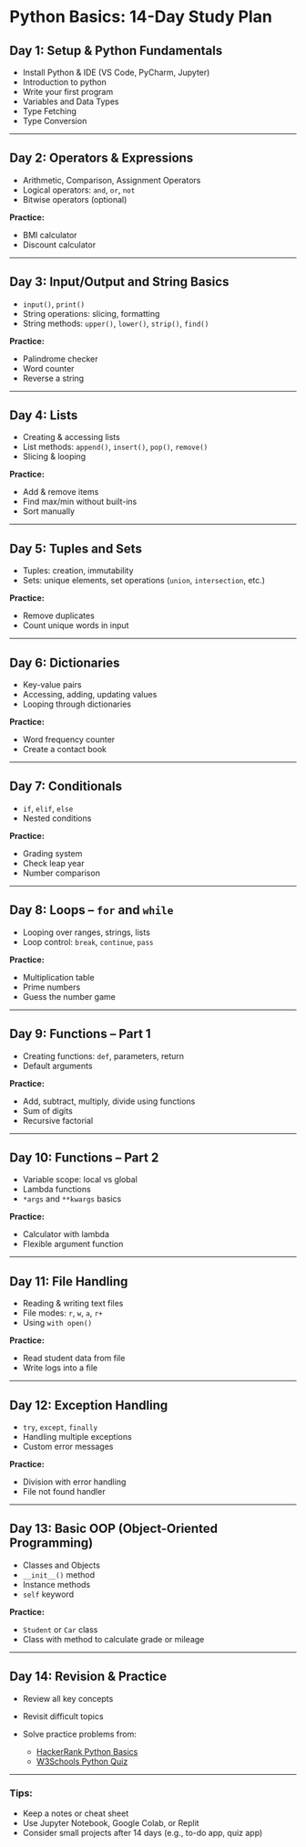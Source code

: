 # Python Basics: 14-Day Study Plan

## Day 1: Setup & Python Fundamentals

* Install Python & IDE (VS Code, PyCharm, Jupyter) 
* Introduction to python
* Write your first program
* Variables and Data Types
* Type Fetching
* Type Conversion


---

## Day 2: Operators & Expressions

* Arithmetic, Comparison, Assignment Operators
* Logical operators: `and`, `or`, `not`
* Bitwise operators (optional)

**Practice:**

* BMI calculator
* Discount calculator

---

## Day 3: Input/Output and String Basics

* `input()`, `print()`
* String operations: slicing, formatting
* String methods: `upper()`, `lower()`, `strip()`, `find()`

**Practice:**

* Palindrome checker
* Word counter
* Reverse a string

---

## Day 4: Lists

* Creating & accessing lists
* List methods: `append()`, `insert()`, `pop()`, `remove()`
* Slicing & looping

**Practice:**

* Add & remove items
* Find max/min without built-ins
* Sort manually

---

## Day 5: Tuples and Sets

* Tuples: creation, immutability
* Sets: unique elements, set operations (`union`, `intersection`, etc.)

**Practice:**

* Remove duplicates
* Count unique words in input

---

## Day 6: Dictionaries

* Key-value pairs
* Accessing, adding, updating values
* Looping through dictionaries

**Practice:**

* Word frequency counter
* Create a contact book

---

## Day 7: Conditionals

* `if`, `elif`, `else`
* Nested conditions

**Practice:**

* Grading system
* Check leap year
* Number comparison

---

## Day 8: Loops – `for` and `while`

* Looping over ranges, strings, lists
* Loop control: `break`, `continue`, `pass`

**Practice:**

* Multiplication table
* Prime numbers
* Guess the number game

---

## Day 9: Functions – Part 1

* Creating functions: `def`, parameters, return
* Default arguments

**Practice:**

* Add, subtract, multiply, divide using functions
* Sum of digits
* Recursive factorial

---

## Day 10: Functions – Part 2

* Variable scope: local vs global
* Lambda functions
* `*args` and `**kwargs` basics

**Practice:**

* Calculator with lambda
* Flexible argument function

---

## Day 11: File Handling

* Reading & writing text files
* File modes: `r`, `w`, `a`, `r+`
* Using `with open()`

**Practice:**

* Read student data from file
* Write logs into a file

---

## Day 12: Exception Handling

* `try`, `except`, `finally`
* Handling multiple exceptions
* Custom error messages

**Practice:**

* Division with error handling
* File not found handler

---

## Day 13: Basic OOP (Object-Oriented Programming)

* Classes and Objects
* `__init__()` method
* Instance methods
* `self` keyword

**Practice:**

* `Student` or `Car` class
* Class with method to calculate grade or mileage

---

## Day 14: Revision & Practice

* Review all key concepts
* Revisit difficult topics
* Solve practice problems from:

  * [HackerRank Python Basics](https://www.hackerrank.com/domains/tutorials/10-days-of-python)
  * [W3Schools Python Quiz](https://www.w3schools.com/quiztest/quiztest.asp?qtest=Python)

---

### Tips:

* Keep a notes or cheat sheet
* Use Jupyter Notebook, Google Colab, or Replit
* Consider small projects after 14 days (e.g., to-do app, quiz app)
